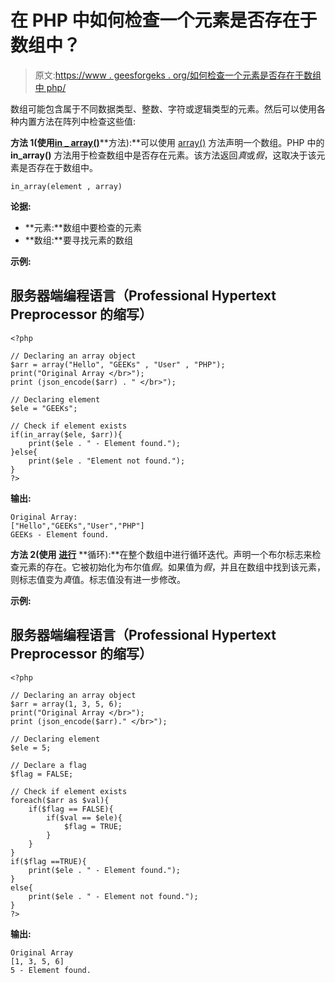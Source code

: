 # 在 PHP 中如何检查一个元素是否存在于数组中？

> 原文:[https://www . geesforgeks . org/如何检查一个元素是否存在于数组中 php/](https://www.geeksforgeeks.org/how-to-check-an-element-is-exists-in-array-or-not-in-php/)

数组可能包含属于不同数据类型、整数、字符或逻辑类型的元素。然后可以使用各种内置方法在阵列中检查这些值:

**方法 1(使用**[**in _ array()**](https://www.geeksforgeeks.org/php-in_array-function/)**方法):**可以使用 [array()](https://www.geeksforgeeks.org/php-arrays/) 方法声明一个数组。PHP 中的 **in_array()** 方法用于检查数组中是否存在元素。该方法返回*真*或*假*，这取决于该元素是否存在于数组中。

```
in_array(element , array)
```

**论据:**

*   **元素:**数组中要检查的元素
*   **数组:**要寻找元素的数组

**示例:**

## 服务器端编程语言（Professional Hypertext Preprocessor 的缩写）

```
<?php

// Declaring an array object 
$arr = array("Hello", "GEEKs" , "User" , "PHP");
print("Original Array </br>");
print (json_encode($arr) . " </br>");

// Declaring element
$ele = "GEEKs";

// Check if element exists
if(in_array($ele, $arr)){
    print($ele . " - Element found.");
}else{
    print($ele . "Element not found.");
}
?>
```

**输出:**

```
Original Array:
["Hello","GEEKs","User","PHP"]
GEEKs - Element found.
```

**方法 2(使用** [**进行**](https://www.geeksforgeeks.org/php-loops/) **循环):**在整个数组中进行循环迭代。声明一个布尔标志来检查元素的存在。它被初始化为布尔值*假*。如果值为*假*，并且在数组中找到该元素，则标志值变为*真*值。标志值没有进一步修改。

**示例:**

## 服务器端编程语言（Professional Hypertext Preprocessor 的缩写）

```
<?php

// Declaring an array object 
$arr = array(1, 3, 5, 6);
print("Original Array </br>");
print (json_encode($arr)." </br>");

// Declaring element
$ele = 5;

// Declare a flag 
$flag = FALSE;

// Check if element exists
foreach($arr as $val){
    if($flag == FALSE){
        if($val == $ele){
            $flag = TRUE;
        }
    }
}
if($flag ==TRUE){
    print($ele . " - Element found.");
}
else{
    print($ele . " - Element not found.");
}
?>
```

**输出:**

```
Original Array
[1, 3, 5, 6]
5 - Element found.
```